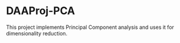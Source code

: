 # DAAProj-PCA

This project implements Principal Component analysis and uses it for dimensionality reduction.
